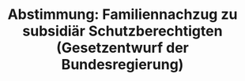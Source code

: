 ---
abstimmung:
  abstimmung: 2
  bundestagssitzung: 40
  legislaturperiode: 19
categories:
- Todo
data:
- title: Abstimmungsergebnis 20180615_2-data.pdf
  url: /res/2021-btw/abstimmungsergebnisse/20180615_2-data.pdf
- title: Abstimmungsergebnis 20180615_2_xls-data.xls
  url: /res/2021-btw/abstimmungsergebnisse/20180615_2_xls-data.xls
- title: Abstimmungsergebnis 20180615_2_xls-datacsv
  url: /res/2021-btw/abstimmungsergebnisse/csv/20180615_2_xls-datacsv
ergebnis:
  afd:
    enthaltung: 0
    gesamt: 92
    ja: 0
    nein: 83
    nichtabgegeben: 9
    ungueltig: 0
  bü90/gr:
    enthaltung: 0
    gesamt: 67
    ja: 0
    nein: 61
    nichtabgegeben: 6
    ungueltig: 0
  cdu/csu:
    enthaltung: 0
    gesamt: 246
    ja: 229
    nein: 1
    nichtabgegeben: 16
    ungueltig: 0
  die linke.:
    enthaltung: 0
    gesamt: 69
    ja: 0
    nein: 59
    nichtabgegeben: 10
    ungueltig: 0
  fdp:
    enthaltung: 0
    gesamt: 80
    ja: 0
    nein: 73
    nichtabgegeben: 7
    ungueltig: 0
  file: 20180615_2_xls-data.xls
  fraktionslos:
    enthaltung: 0
    gesamt: 2
    ja: 0
    nein: 2
    nichtabgegeben: 0
    ungueltig: 0
  spd:
    enthaltung: 3
    gesamt: 153
    ja: 141
    nein: 0
    nichtabgegeben: 9
    ungueltig: 0
layout: abstimmung
links:
- title: Link zu bundestag.de
  url: https://www.bundestag.de/parlament/plenum/abstimmung/abstimmung?id=523
preview: 'Deutscher Bundestag


  40. Sitzung des Deutschen Bundestages

  am Freitag, 15. Juni 2018


  Endgültiges Ergebnis der Namentlichen Abstimmung Nr. 2


  Gesetzentwurf der Bundesregierung

  Entwurf eines Gesetzes zur Neuregelung des Familiennachzugs zu subsidiär

  Schutzberechtigten (Familiennachzugsneuregelungsgesetz)

  Drs. 19/2438, 19/2702 und 19/2740'
tags:
- Todo
title: 'Abstimmung: Familiennachzug zu subsidiär Schutzberechtigten (Gesetzentwurf
  der Bundesregierung)'
---